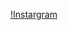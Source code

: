[!Instargram](http://img.shields.io/badge/language-swift-orange&logo=Instagram&logoColor=E4405F&link=https://www.instagram.com/dladbfla49/)
